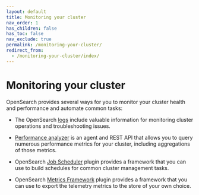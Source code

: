 ```yaml
---
layout: default
title: Monitoring your cluster
nav_order: 1
has_children: false
has_toc: false
nav_exclude: true
permalink: /monitoring-your-cluster/
redirect_from: 
  - /monitoring-your-cluster/index/
---
```


# Monitoring your cluster

OpenSearch provides several ways for you to monitor your cluster health and performance and automate common tasks:

- The OpenSearch [logs]({{site.url}}{{site.baseurl}}/monitoring-your-cluster/logs/) include valuable information for monitoring cluster operations and troubleshooting issues. 

- [Performance analyzer]({{site.url}}{{site.baseurl}}/monitoring-your-cluster/pa/index/) is an agent and REST API that allows you to query numerous performance metrics for your cluster, including aggregations of those metrics. 

- OpenSearch [Job Scheduler]({{site.url}}{{site.baseurl}}/monitoring-your-cluster/job-scheduler/index/) plugin provides a framework that you can use to build schedules for common cluster management tasks.
- OpenSearch [Metrics Framework]({{site.url}}{{site.baseurl}}/monitoring-your-cluster/metrics/) plugin provides a framework that you can use to export the telemetry metrics to the store of your own choice.
